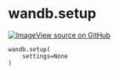 # wandb.setup

<!-- Insert buttons and diff -->


[![Image](https://www.tensorflow.org/images/GitHub-Mark-32px.png)View source on GitHub](https://www.github.com/wandb/client/tree/master/wandb/sdk/wandb_setup.py#L262-L264)





<pre>
<code>wandb.setup(
    settings=None
)
</code></pre>



<!-- Placeholder for "Used in" -->
